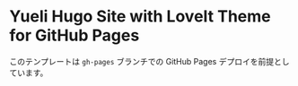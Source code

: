 # Yueli Hugo Site with LoveIt Theme for GitHub Pages

このテンプレートは `gh-pages` ブランチでの GitHub Pages デプロイを前提としています。
